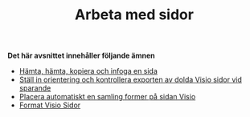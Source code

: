 ﻿---
title: Arbeta med sidor
type: docs
weight: 50
url: /sv/java/working-with-pages/
---
**Det här avsnittet innehåller följande ämnen** 
- [Hämta, hämta, kopiera och infoga en sida](/diagram/sv/java/retrieve-get-copy-and-insert-a-page/)
- [Ställ in orientering och kontrollera exporten av dolda Visio sidor vid sparande](/diagram/sv/java/set-orientation-and-control-the-export-of-hidden-visio-pages-on-saving/)
- [Placera automatiskt en samling former på sidan Visio](/diagram/sv/java/auto-space-a-collection-of-shapes-in-the-visio-page/)
- [Format Visio Sidor](/diagram/sv/java/format-visio-pages/)
